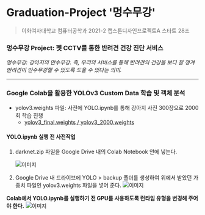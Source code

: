 # Graduation-Project '멍수무강'
> 이화여자대학교 컴퓨터공학과 2021-2 캡스톤디자인프로젝트A 스타트 28조

### 멍수무강 Project: 펫 CCTV를 통한 반려견 건강 진단 서비스
*멍수무강: 강아지의 만수무강. 즉, 우리의 서비스를 통해 반려견의 건강을 보다 잘 챙겨 반려견이 만수무강할 수 있도록 도울 수 있다는 의미.*

---
### Google Colab을 활용한 YOLOv3 Custom Data 학습 및 객체 분석
+ yolov3.weights 파일: 사전에 YOLO.ipynb를 통해 강아지 사진 300장으로 2000회 학습 진행
  + [yolov3_final.weights / yolov3_2000.weights](https://drive.google.com/drive/folders/1T86ZiV2iG4nGRSR6-sAPZ54CFT00xTBp?usp=sharing)

#### YOLO.ipynb 실행 전 사전작업
1. darknet.zip 파일을 Google Drive 내의 Colab Notebook 안에 넣는다.
    
    ![이미지](https://media.vlpt.us/images/hannah0125/post/376cd8ac-0567-45bd-8e21-216b87e0e5d4/yolo%EC%82%AC%EC%A0%84%EC%84%A4%EC%A0%95.JPG)
2. Google Drive 내 드라이브에 YOLO > backup 폴더를 생성하여 위에서 받았던 가중치 파일인 yolov3.weights 파일을 넣어 준다.
    ![이미지](https://media.vlpt.us/images/hannah0125/post/a1af99f3-56e8-4cad-b33c-439f16a2aa8e/yolo%EC%82%AC%EC%A0%84%EC%84%A4%EC%A0%952.JPG)
    
**Colab에서 YOLO.ipynb를 실행하기 전 GPU를 사용하도록 런타임 유형을 변경해 주어야 한다.**
    ![이미지](https://media.vlpt.us/images/hannah0125/post/7ec95b4c-1969-4fe3-ba3c-ba3541e64325/image.png)
